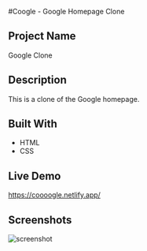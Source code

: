 #Coogle - Google Homepage Clone
 
## Project Name
Google Clone

## Description
This is a clone of the Google homepage.

## Built With
- HTML
- CSS

## Live Demo

https://coooogle.netlify.app/

## Screenshots
![screenshot](https://github.com/sahsisunny/Google_Clone-Coogle/blob/main/Demo/Screenshot.png)
